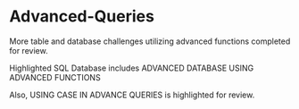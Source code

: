 # Advanced-Queries
More table and database challenges utilizing advanced functions completed for review.

Highlighted SQL Database includes ADVANCED DATABASE USING ADVANCED FUNCTIONS

Also, USING CASE IN ADVANCE QUERIES is highlighted for review.
